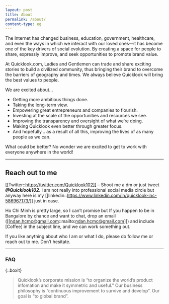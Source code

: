 ```yaml
---
layout: post
title: About
permalink: /about/
content-type: eg
---
```


The Internet has changed business, education, government, healthcare, and even the ways in which we interact with our loved ones—it has become one of the key drivers of social evolution. By creating a space for people to share, expressly improve, and seek opportunities to promote brand value.

At Quicklook.com, Ladies and Gentlemen can trade and share exciting stories to build a civilized community, thus bringing their brand to overcome the barriers of geography and times. We always believe Quicklook will bring the best values to people.

We are excited about…

- Getting more ambitious things done.
- Taking the long-term view.
- Empowering great entrepreneurs and companies to flourish.
- Investing at the scale of the opportunities and resources we see.
- Improving the transparency and oversight of what we’re doing.
- Making Quicklook even better through greater focus.
- And hopefully… as a result of all this, improving the lives of as many people as we can.

What could be better? No wonder we are excited to get to work with everyone anywhere in the world!

---

## Reach out to me

[[Twitter::https://twitter.com/Quicklook102]] – Shoot me a dm or just tweet ***@Quicklook102***. I am not really into professional social media circle but anyway here is my [[linkedin::https://www.linkedin.com/in/quicklook-inc-586967173/]] just in case.
    
Ho Chi Minh is pretty large, so I can’t promise but If you happen to be in Bangalore by chance and want to chat, drop an email ([[ndan.hcmc@gmail.com::mailto:ndan.hcmc@gmail.com]]) and include [Coffee] in the subject line, and we can work something out.

If you like anything about who I am or what I do, please do follow me or reach out to me. Don’t hesitate.

---

### FAQ

{:.boxit}
> Quicklook’s corporate mission is “to organize the world’s product infomation and make it symmetric and useful.” Our business philosophy is “continuous improvement to survive and develop”. Our goal is “to global brand”.

